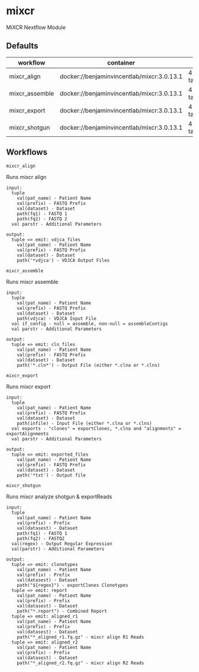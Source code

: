 # mixcr

MiXCR Nextflow Module

## Defaults

| workflow       | container                                  | cpus              | memory                          |
| -------------- | ------------------------------------------ | ----------------- | ------------------------------- |
| mixcr_align    | docker://benjaminvincentlab/mixcr:3.0.13.1 | 4 \* task.attempt | 8.GB.plus(4.GB \* task.attempt) |
| mixcr_assemble | docker://benjaminvincentlab/mixcr:3.0.13.1 | 4 \* task.attempt | 8.GB.plus(4.GB \* task.attempt) |
| mixcr_export   | docker://benjaminvincentlab/mixcr:3.0.13.1 | 4 \* task.attempt | 8.GB.plus(4.GB \* task.attempt) |
| mixcr_shotgun  | docker://benjaminvincentlab/mixcr:3.0.13.1 | 4 \* task.attempt | 8.GB.plus(4.GB \* task.attempt) |

## Workflows

`mixcr_align`

Runs mixcr align

```
input:
  tuple
    val(pat_name) - Patient Name
    val(prefix) - FASTQ Prefix
    val(dataset) - Dataset
    path(fq1) - FASTQ 1
    path(fq2) - FASTQ 2
  val parstr - Additional Parameters

output:
  tuple => emit: vdjca_files
    val(pat_name) - Patient Name
    val(prefix) - FASTQ Prefix
    val(dataset) - Dataset
    path('*vdjca') - VDJCA Output Files
```

`mixcr_assemble`

Runs mixcr assemble

```
input:
  tuple
    val(pat_name) - Patient Name
    val(prefix) - FASTQ Prefix
    val(dataset) - Dataset
    path(vdjca) - VDJCA Input File
  val if_config - null = assemble, non-null = assembleContigs
  val parstr - Additional Parameters

output:
  tuple => emit: cln_files
    val(pat_name) - Patient Name
    val(prefix) - FASTQ Prefix
    val(dataset) - Dataset
    path('*.cln*') - Output File (either *.clna or *.clns)
```

`mixcr_export`

Runs mixcr export

```
input:
  tuple
    val(pat_name) - Patient Name
    val(prefix) - FASTQ Prefix
    val(dataset) - Dataset
    path(infile) - Input File (either *.clna or *.clns)
  val exports - "clones" = exportClones, *.clna and "alignments" = exportAlignments
  val parstr - Additional Parameters

output:
  tuple => emit: exported_files
    val(pat_name) - Patient Name
    val(prefix) - FASTQ Prefix
    val(dataset) - Dataset
    path('*txt') - Output file
```

`mixcr_shotgun`

Runs mixcr analyze shotgun & exportReads

```
input:
  tuple
    val(pat_name) - Patient Name
    val(prefix) - Prefix
    val(datasest) - Dataset
    path(fq1) - FASTQ 1
    path(fq2) - FASTQ2
  val(regex) - Output Regular Expression
  val(parstr) - Additional Parameters

output:
  tuple => emit: clonotypes
    val(pat_name) - Patient Name
    val(prefix) - Prefix
    val(datasest) - Dataset
    path("${regex}") - exportClones Clonotypes
  tuple => emit: report
    val(pat_name) - Patient Name
    val(prefix) - Prefix
    val(datasest) - Dataset
    path("*.report") - Combined Report
  tuple => emit: aligned_r1
    val(pat_name) - Patient Name
    val(prefix) - Prefix
    val(datasest) - Dataset
    path("*_aligned_r1.fq.gz" - mixcr align R1 Reads
  tuple => emit: aligned_r2
    val(pat_name) - Patient Name
    val(prefix) - Prefix
    val(datasest) - Dataset
    path("*_aligned_r2.fq.gz" - mixcr align R2 Reads
```
